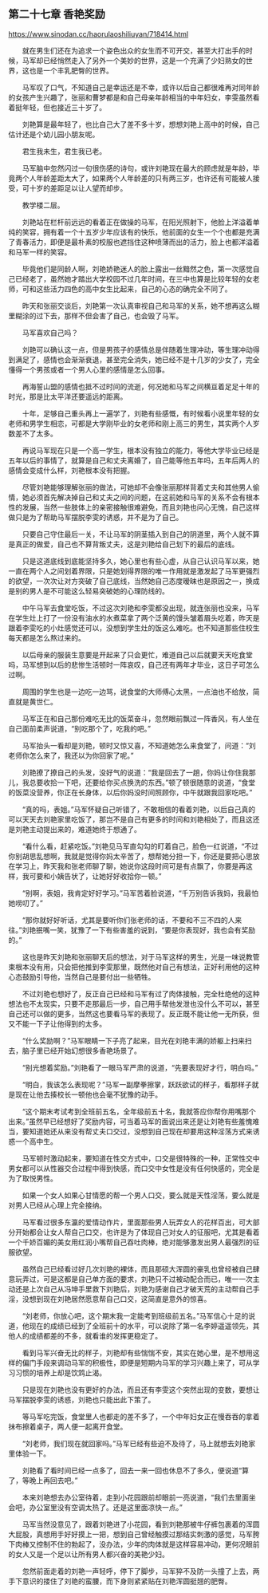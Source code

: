 ## 第二十七章 香艳奖励

https://www.sinodan.cc/haorulaoshiliuyan/718414.html

　　就在男生们还在为追求一个姿色出众的女生而不可开交，甚至大打出手的时候，马军却已经悄然走入了另外一个美妙的世界，这是一个充满了少妇熟女的世界，这也是一个丰乳肥臀的世界。

　　马军叹了口气，不知道自己是幸运还是不幸，或许以后自己都很难再对同年龄的女孩产生兴趣了，张丽和曹梦都是和自己母亲年龄相当的中年妇女，李雯虽然看着挺年轻，但也接近三十岁了。

　　刘艳算是最年轻了，也比自己大了差不多十岁，想想刘艳上高中的时候，自己估计还是个幼儿园小朋友呢。

　　君生我未生，君生我已老。

　　马军脑中忽然闪过一句很伤感的诗句，或许刘艳现在最大的顾虑就是年龄，毕竟两个人年龄差距太大了，如果两个人年龄差的只有两三岁，也许还有可能被人接受，可十岁的差距足以让人望而却步。

　　教学楼二层。

　　刘艳站在栏杆前远远的看着正在做操的马军，在阳光照射下，他脸上洋溢着单纯的笑容，拥有着一个十五岁少年应该有的快乐，他前面的女生一个个也都是充满了青春活力，即便是最朴素的校服也遮挡住这种喷薄而出的活力，脸上也都洋溢着和马军一样的笑容。

　　毕竟他们是同龄人啊，刘艳娇艳迷人的脸上露出一丝黯然之色，第一次感觉自己已经老了，虽然她才踏出大学校园不过几年时间，在三中也算是比较年轻的女老师，可和这些活力四色的高中女生比起来，自己的心态的确完全不同了。

　　昨天和张丽交谈后，刘艳第一次认真审视自己和马军的关系，她不想再这么糊里糊涂的过下去，那样不但会害了自己，也会毁了马军。

　　马军喜欢自己吗？

　　刘艳可以确认这一点，但是男孩子的感情总是伴随着生理冲动，等生理冲动得到满足了，感情也会渐渐衰退，甚至完全消失，她已经不是十几岁的少女了，完全懂得一个男孩或者一个男人心里的感情是怎么回事。

　　再海誓山盟的感情也抵不过时间的流逝，何况她和马军之间横亘着足足十年的时光，那是比太平洋还要遥远的距离。

　　十年，足够自己重头再上一遍学了，刘艳有些感慨，有时候看小说里年轻的女老师和男学生相恋，可都是大学刚毕业的女老师和刚上高三的男生，其实两个人岁数差不了太多。

　　再说马军现在只是一个高一学生，根本没有独立的能力，等他大学毕业已经是五年以后的事情了，就算是自己和丈夫离婚了，自己能等他五年吗，五年后两人的感情会变成什么样，刘艳根本没有把握。

　　尽管刘艳能够理解张丽的做法，可她却不会像张丽那样背着丈夫和其他男人偷情，她必须首先解决掉自己和丈夫之间的问题，在这前她和马军的关系不会有根本性的发展，当然一些肢体上的亲密接触很难避免，而且刘艳也问心无愧，自己这样做只是为了帮助马军摆脱李雯的诱惑，并不是为了自己。

　　只要自己守住最后一关，不让马军的阴茎插入到自己的阴道里，两个人就不算是真正的做爱，自己也不算背叛丈夫，这是刘艳给自己划下的最后的底线。

　　只是这道底线到底能坚持多久，她心里也有些心虚，从自己认识马军以来，她一直在两个人之间划着界限，只是她划得界限的唯一作用就是激发起了马军更强烈的欲望，一次次让对方突破了自己底线，当然她自己态度暧昧也是原因之一，换成是别的男人是不可能这么轻易突破她的心理防线的。

　　中午马军去食堂吃饭，不过这次刘艳和李雯都没出现，就连张丽也没来，马军在学生灶上打了一份没有油水的水煮菜拿了两个泛黄的馒头皱着眉头吃着，昨天是跟着李雯吃的小灶感觉还可以，没想到学生灶的饭这么难吃。也不知道那些住校生每天都是怎么熬过来的。

　　以后母亲的服装生意要是开起来了只会更忙，难道自己以后就要天天吃食堂吗，马军想到以后的悲惨生活顿时一阵哀叹，自己还有两年才毕业，这日子可怎么过啊。

　　周围的学生也是一边吃一边骂，说食堂的大师傅心太黑，一点油也不给放，简直就是黄世仁。

　　马军正在和自己那份难吃无比的饭菜奋斗，忽然眼前飘过一阵香风，有人坐在自己面前柔声说道，“别吃那个了，吃我的吧。”

　　马军抬头一看却是刘艳，顿时又惊又喜，不知道她怎么来食堂了，问道：“刘老师你怎么来了，我还以为你回家了呢。”

　　刘艳撩了撩自己的头发，没好气的说道：“我是回去了一趟，你妈让你住我那儿，我总要收拾一下吧，还要给你买点换洗的东西。”顿了顿很随意的说道，“食堂的饭菜没营养，你正在长身体，以后你妈没时间照顾你，中午就跟我回家吃吧。”

　　“真的吗，表姐。”马军怀疑自己听错了，不敢相信的看着刘艳，以后自己真的可以天天去刘艳家里吃饭了，那岂不是自己有更多的时间和刘艳相处了，而且这还是刘艳主动提出来的，难道她终于想通了。

　　“看什么看，赶紧吃饭。”刘艳见马军直勾勾的盯着自己，脸色一红说道，“不过你别胡思乱想啊，我就是觉得你妈太辛苦了，想帮她分担一下，你还是要把心思放在学习上，昨天我和张老师聊了聊，她说你这段时间可是有点飘了，你要是再这样，我可要和小姨告状了，让她好好收拾你一顿。”

　　“别啊，表姐，我肯定好好学习。”马军苦着脸说道，“千万别告诉我妈，我最怕她唠叨了。”

　　“那你就好好听话，尤其是要听你们张老师的话，不要和不三不四的人来往。”刘艳抿嘴一笑，犹豫了一下有些害羞的说到，“要是你表现好，我也会有奖励的。”

　　这也是昨天刘艳和张丽聊天后的想法，对于马军这样的男生，光是一味说教管束根本没有用，只会把他推到李雯那里，既然他对自己有想法，正好利用他的这种心态鼓励引导他，当然自己是要付出一些牺牲。

　　不过刘艳也想好了，反正自己已经和马军有过了肉体接触，完全杜绝他的这种想法也不太现实，只要不走那最后一步，自己用手帮他发泄也没什么不可以，甚至自己还可以做的更多，当然这也要看马军的表现了。反正既不能让他一无所获，但又不能一下子让他得到的太多。

　　“什么奖励啊？”马军眼睛一下子亮了起来，目光在刘艳丰满的娇躯上扫来扫去，脑子里已经开始幻想很多香艳场景了。

　　“别光想着奖励。”刘艳看了一眼马军严肃的说道，“先要表现好才行，明白吗。”

　　“明白，我该怎么表现呢？”马军一副摩拳擦掌，跃跃欲试的样子，看那样子就是现在让他去揍校长一顿他也会毫不犹豫的动手。

　　“这个期末考试考到全班前五名，全年级前五十名，我就答应你帮你用嘴那个出来。”虽然早已经想好了奖励内容，可当着马军的面说出来还是让刘艳有些羞愧难当，要知道她还从来没有帮丈夫口交过，没想到自己现在却要用这种淫荡方式来诱惑一个高中生。

　　马军顿时激动起来，要知道在性交方式中，口交是很特殊的一种，正常性交中男女都可以从性器交合过程中得到快感，而口交中女性是没有任何快感的，完全是为了取悦男性。

　　如果一个女人如果心甘情愿的帮一个男人口交，要么就是天性淫荡，要么就是对男人已经从心理上完全接纳。

　　马军看过很多东瀛的爱情动作片，里面那些男人玩弄女人的花样百出，可大部分开始都会让女人帮自己口交，也许是为了体现自己对女人的征服吧，尤其是看着一个千娇百媚的美女用红润小嘴帮自己吞吐肉棒，绝对能够激发出男人最强烈的征服欲望。

　　虽然自己已经看过好几次刘艳的裸体，而且那硕大浑圆的豪乳也曾经被自己肆意玩弄过，可是这都是自己单方面的要求，刘艳只不过被动配合而已，唯一一次主动还是上次自己从冯坤手里救下刘艳后，刘艳为感谢自己才破天荒的主动帮自己手淫，没想到现在刘艳居然愿意帮自己口交，这简直是意外的惊喜。

　　“刘老师，你放心吧，这个期末我一定能考到班级前五名。”马军信心十足的说道，他现在的成绩已经到了全班前十的水平，可以说除了第一名李婷遥遥领先，其他人的成绩都差的不多，就看谁的发挥更稳定了。

　　看到马军兴奋无比的样子，刘艳却有些惴惴不安，其实在她心里，是不想用这样的偏门手段来调动马军的积极性，即便是短期内马军的学习兴趣上来了，可从学习习惯的培养上却是饮鸩止渴。

　　只是现在刘艳也没有更好的办法，而且还有李雯这个突然出现的变数，要想让马军摆脱李雯的诱惑，刘艳也只能出此下策了。

　　等马军吃完饭，食堂里人也都走的差不多了，一个中年妇女正在慢吞吞的拿着抹布擦着桌子，两人便一起离开食堂。

　　“刘老师，我们现在就回家吗。”马军已经有些迫不及待了，马上就想去刘艳家里体验一下。

　　刘艳看了看时间已经一点多了，回去一来一回也休息不了多久，便说道“算了，等晚上再回去吧。”

　　本来刘艳想去办公室待着，走到小花园跟前却眼前一亮说道，“我们去里面坐会吧，办公室里没有空调太热了。还是这里面凉快一点。”

　　马军当然没意见了，跟着刘艳进了小花园，看到刘艳那被牛仔裤包裹着的浑圆大屁股，真想用手好好摸上一把，想到自己曾经触摸过那结实刺激的感觉，马军胯下肉棒又控制不住的勃起了，没办法，少年的肉体就是这样容易冲动，更何况眼前的女人又是一个足以让所有男人都兴奋的美艳少妇。

　　忽然前面走着的刘艳一声轻呼，停下了脚步，马军猝不及防一头撞了上去，两手下意识的搂住了刘艳的蛮腰，而下身则紧紧贴在刘艳浑圆挺翘的肥臀。

